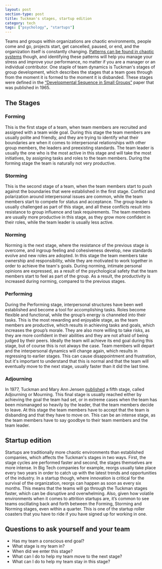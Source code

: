 ```yaml
---
layout: post
section-type: post
title: Tuckman's stages, startup edition
category: tech
tags: ["psychology", "startups"]
---
```


Teams and groups within organizations are chaotic environments, people come and
go, projects start, get cancelled, paused, or end, and the organization itself
is constantly changing.
[Patterns can be found in chaotic systems](https://en.wikipedia.org/wiki/Chaos_theory)
though, and identifying these patterns will help you manage your stress and
improve your performance, no matter if you are a manager or an individual
contributor. One staple of team dynamics is Tuckman's stages of group
development, which describes the stages that a team goes through from the moment
it is formed to the moment it is disbanded. These stages were defined in the
[“Developmental Sequence in Small Groups”](https://web.mit.edu/curhan/www/docs/Articles/15341_Readings/Group_Dynamics/Tuckman_1965_Developmental_sequence_in_small_groups.pdf)
paper that was published in 1965.

## The Stages

### Forming

This is the first stage of a team, when team members are recruited and assigned
with a team wide goal. During this stage the team members are usually polite and
friendly, and they are trying to identify what their boundaries are when it
comes to interpersonal relationships with other group members, the leaders and
preexisting standards. The team leader is usually the one who is the most active
in this stage and will take the most initiatives, by assigning tasks and roles
to the team members. During the forming stage the team is naturally not very
productive.

### Storming

This is the second stage of a team, when the team members start to push against
the boundaries that were established in the first stage. Conflict and
polarization around interpersonal issues are common, while the team members
start to compete for status and acceptance. The group leader is usually
challenged as part of this stage, and all these conflicts result into resistance
to group influence and task requirements. The team members are usually more
productive in this stage, as they grow more confident in their roles, while the
team leader is usually less active.

### Norming

Norming is the next stage, where the resistance of the previous stage is
overcome, and ingroup feeling and cohesiveness develop, new standards evolve and
new roles are adopted. In this stage the team members take ownership and
responsibility, while they are motivated to work together in order to achieve
the team's goals. During norming, intimate personal opinions are expressed, as a
result of the psychological safety that the team members start to feel as part
of the group. As a result, the productivity is increased during norming,
compared to the previous stages.

### Performing

During the Performing stage, interpersonal structures have been well established
and become a tool for accomplishing tasks. Roles become flexible and functional,
while the group’s energy is channeled into their tasks. This is the most
rewarding and enjoyable stage, as the team members are productive, which results
in achieving tasks and goals, which increases the group’s morale. They are also
more willing to take risks, as they are more confident in their abilities and
they are not afraid of being judged by their peers. Ideally the team will
achieve its end goal during this stage, but of course this is not always the
case. Team members will depart and the interpersonal dynamics will change again,
which results in regressing to earlier stages. This can cause disappointment and
frustration, but it's important to understand that this is normal and that the
team will eventually move to the next stage, usually faster than it did the last
time.

### Adjourning

In 1977, Tuckman and Mary Ann Jensen
[published](https://journals.sagepub.com/doi/10.1177/105960117700200404) a fifth
stage, called Adjourning or Mourning. This final stage is usually reached either
by achieving the goal the team had set, or in extreme cases when the team has
been mismanaged so heavily by the leader, that the team members decide to leave.
At this stage the team members have to accept that the team is disbanding and
that they have to move on. This can be an intense stage, as the team members
have to say goodbye to their team members and the team leader.

## Startup edition

Startups are traditionally more chaotic environments than established companies,
which affects the Tuckman's stages in two ways. First, the stage cycles are
performed faster and second, the stages themselves are more intense. In Big Tech
companies for example, reorgs usually take place every two years in order to
catch up with the latest trends and opportunities of the industry. In a startup
though, where innovation is critical for the survival of the organization,
reorgs can happen as soon as every six months. This means that the teams will go
through the Tuckman stages faster, which can be disruptive and overwhelming.
Also, given how volatile environments when it comes to attrition startups are,
it’s common to see teams oscillating back and forth between the Forming,
Storming and Norming stages, even within a quarter. This is one of the startup
roller coasters that you have to ride if you have signed up for working in one.

## Questions to ask yourself and your team

- Has my team a conscious end goal?
- What stage is my team in?
- When did we enter this stage?
- What can I do to help my team move to the next stage?
- What can I do to help my team stay in this stage?
